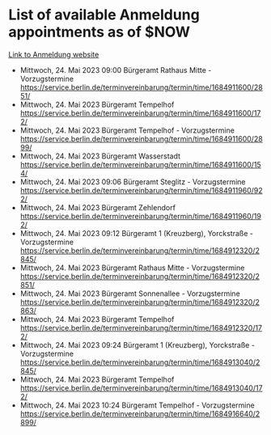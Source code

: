 # List of available Anmeldung appointments as of $NOW
[Link to Anmeldung website](https://service.berlin.de/terminvereinbarung/termin/tag.php?termin=1&anliegen[]=120686&dienstleisterlist=122210,122217,327316,122219,327312,122227,327314,122231,327346,122243,327348,122254,122252,329742,122260,329745,122262,329748,122271,327278,122273,327274,122277,327276,330436,122280,327294,122282,327290,122284,327292,122291,327270,122285,327266,122286,327264,122296,327268,150230,329760,122297,327286,122294,327284,122312,329763,122314,329775,122304,327330,122311,327334,122309,327332,317869,122281,327352,122279,329772,122283,122276,327324,122274,327326,122267,329766,122246,327318,122251,327320,122257,327322,122208,327298,122226,327300&herkunft=http%3A%2F%2Fservice.berlin.de%2Fdienstleistung%2F120686%2F)
- Mittwoch, 24. Mai 2023 09:00 Bürgeramt Rathaus Mitte - Vorzugstermine https://service.berlin.de/terminvereinbarung/termin/time/1684911600/2851/
- Mittwoch, 24. Mai 2023  Bürgeramt Tempelhof https://service.berlin.de/terminvereinbarung/termin/time/1684911600/172/
- Mittwoch, 24. Mai 2023  Bürgeramt Tempelhof - Vorzugstermine https://service.berlin.de/terminvereinbarung/termin/time/1684911600/2899/
- Mittwoch, 24. Mai 2023  Bürgeramt Wasserstadt https://service.berlin.de/terminvereinbarung/termin/time/1684911600/154/
- Mittwoch, 24. Mai 2023 09:06 Bürgeramt Steglitz - Vorzugstermine https://service.berlin.de/terminvereinbarung/termin/time/1684911960/922/
- Mittwoch, 24. Mai 2023  Bürgeramt Zehlendorf https://service.berlin.de/terminvereinbarung/termin/time/1684911960/192/
- Mittwoch, 24. Mai 2023 09:12 Bürgeramt 1 (Kreuzberg), Yorckstraße - Vorzugstermine https://service.berlin.de/terminvereinbarung/termin/time/1684912320/2845/
- Mittwoch, 24. Mai 2023  Bürgeramt Rathaus Mitte - Vorzugstermine https://service.berlin.de/terminvereinbarung/termin/time/1684912320/2851/
- Mittwoch, 24. Mai 2023  Bürgeramt Sonnenallee - Vorzugstermine https://service.berlin.de/terminvereinbarung/termin/time/1684912320/2863/
- Mittwoch, 24. Mai 2023  Bürgeramt Tempelhof https://service.berlin.de/terminvereinbarung/termin/time/1684912320/172/
- Mittwoch, 24. Mai 2023 09:24 Bürgeramt 1 (Kreuzberg), Yorckstraße - Vorzugstermine https://service.berlin.de/terminvereinbarung/termin/time/1684913040/2845/
- Mittwoch, 24. Mai 2023  Bürgeramt Tempelhof https://service.berlin.de/terminvereinbarung/termin/time/1684913040/172/
- Mittwoch, 24. Mai 2023 10:24 Bürgeramt Tempelhof - Vorzugstermine https://service.berlin.de/terminvereinbarung/termin/time/1684916640/2899/
